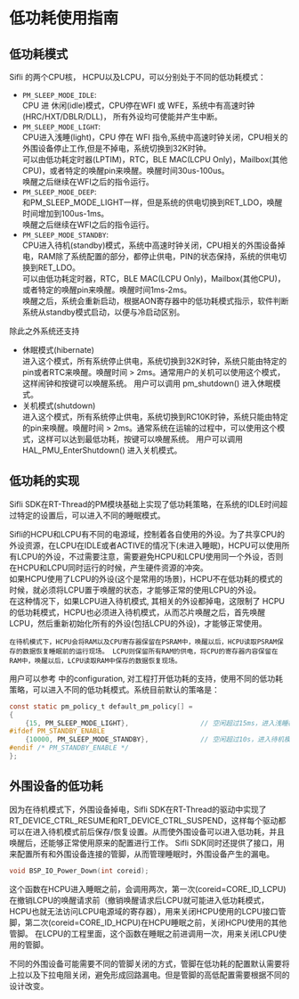 # 低功耗使用指南

##  低功耗模式

Sifli 的两个CPU核， HCPU以及LCPU，可以分别处于不同的低功耗模式：

- `PM_SLEEP_MODE_IDLE`: <br>
    CPU 进 休闲(idle)模式，CPU停在WFI 或 WFE，系统中有高速时钟(HRC/HXT/DBLR/DLL)， 所有外设均可使能并产生中断。
- `PM_SLEEP_MODE_LIGHT`: <br>
    CPU进入浅睡(light)，CPU 停在 WFI 指令,系统中高速时钟关闭，CPU相关的外围设备停止工作,但是不掉电，系统切换到32K时钟。<br>
    可以由低功耗定时器(LPTIM)，RTC，BLE MAC(LCPU Only)，Mailbox(其他CPU)，或者特定的唤醒pin来唤醒。唤醒时间30us-100us。<br>
    唤醒之后继续在WFI之后的指令运行。    
- `PM_SLEEP_MODE_DEEP`: <br>
    和PM_SLEEP_MODE_LIGHT一样，但是系统的供电切换到RET_LDO，唤醒时间增加到100us-1ms。<br>
    唤醒之后继续在WFI之后的指令运行。
- `PM_SLEEP_MODE_STANDBY`: <br>
    CPU进入待机(standby)模式，系统中高速时钟关闭，CPU相关的外围设备掉电，RAM除了系统配置的部分，都停止供电，PIN的状态保持，系统的供电切换到RET_LDO。<br>
    可以由低功耗定时器，RTC，BLE MAC(LCPU Only)，Mailbox(其他CPU)，或者特定的唤醒pin来唤醒。唤醒时间1ms-2ms。<br>
    唤醒之后，系统会重新启动，根据AON寄存器中的低功耗模式指示，软件判断系统从standby模式启动，以便与冷启动区别。

除此之外系统还支持

- 休眠模式(hibernate) <br>
    进入这个模式，所有系统停止供电，系统切换到32K时钟，系统只能由特定的pin或者RTC来唤醒。唤醒时间 > 2ms。通常用户的关机可以使用这个模式，这样闹钟和按键可以唤醒系统。
    用户可以调用 pm_shutdown() 进入休眠模式。
- 关机模式(shutdown) <br>
    进入这个模式，所有系统停止供电，系统切换到RC10K时钟，系统只能由特定的pin来唤醒。唤醒时间 > 2ms。通常系统在运输的过程中，可以使用这个模式，这样可以达到最低功耗，按键可以唤醒系统。
    用户可以调用 HAL_PMU_EnterShutdown() 进入关机模式。
    
## 低功耗的实现

Sifli SDK在RT-Thread的PM模块基础上实现了低功耗策略，在系统的IDLE时间超过特定的设置后，可以进入不同的睡眠模式。

Sifli的HCPU和LCPU有不同的电源域，控制着各自使用的外设。为了共享CPU的外设资源，在LCPU在IDLE或者ACTIVE的情况下(未进入睡眠)，HCPU可以使用所有LCPU的外设，不过需要注意，需要避免HCPU和LCPU使用同一个外设，否则在HCPU和LCPU同时运行的时候，产生硬件资源的冲突。<br>
如果HCPU使用了LCPU的外设(这个是常用的场景)，HCPU不在低功耗的模式的时候，就必须将LCPU置于唤醒的状态，才能够正常的使用LCPU的外设。<br>
在这种情况下，如果LCPU进入待机模式, 其相关的外设都掉电，这限制了 HCPU的低功耗模式，HCPU也必须进入待机模式，从而芯片唤醒之后，首先唤醒LCPU，然后重新初始化所有的外设(包括LCPU的外设)，才能够正常使用。<br>

```{note} 
在待机模式下，HCPU会将RAM以及CPU寄存器保留在PSRAM中，唤醒以后，HCPU读取PSRAM保存的数据恢复睡眠前的运行现场。 LCPU则保留所有RAM的供电，将CPU的寄存器内容保留在RAM中，唤醒以后，LCPU读取RAM中保存的数据恢复现场。
```
 
用户可以参考 [](/middleware/pm.md) 中的configuration, 对工程打开低功耗的支持，使用不同的低功耗策略，可以进入不同的低功耗模式。系统目前默认的策咯是：
```c
const static pm_policy_t default_pm_policy[] =
{
    {15, PM_SLEEP_MODE_LIGHT},                  // 空闲超过15ms，进入浅睡模式
#ifdef PM_STANDBY_ENABLE
    {10000, PM_SLEEP_MODE_STANDBY},             // 空闲超过10s，进入待机模式
#endif /* PM_STANDBY_ENABLE */
};
```

## 外围设备的低功耗

因为在待机模式下，外围设备掉电，Sifli SDK在RT-Thread的驱动中实现了RT_DEVICE_CTRL_RESUME和RT_DEVICE_CTRL_SUSPEND，这样每个驱动都可以在进入待机模式前后保存/恢复设置。从而使外围设备可以进入低功耗，并且唤醒后，还能够正常使用原来的配置进行工作。
Sifli SDK同时还提供了接口，用来配置所有和外围设备连接的管脚，从而管理睡眠时，外围设备产生的漏电。
```c
void BSP_IO_Power_Down(int coreid);
```
这个函数在HCPU进入睡眠之前，会调用两次，第一次(coreid=CORE_ID_LCPU)在撤销LCPU的唤醒请求前（撤销唤醒请求后LCPU就可能进入低功耗模式，HCPU也就无法访问LCPU电源域的寄存器），用来关闭HCPU使用的LCPU接口管脚，第二次(coreid=CORE_ID_HCPU)在HCPU睡眠之前，关闭HCPU使用的其他管脚。
在LCPU的工程里面，这个函数在睡眠之前进调用一次，用来关闭LCPU使用的管脚。

不同的外围设备可能需要不同的管脚关闭的方式，管脚在低功耗的配置默认需要将上拉以及下拉电阻关闭，避免形成回路漏电。但是管脚的高低配置需要根据不同的设计改变。

